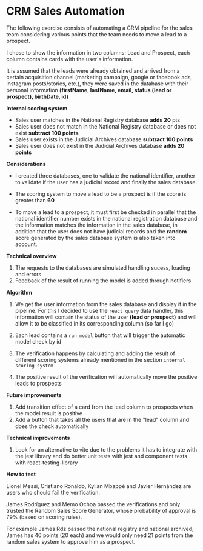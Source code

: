 # CRM Sales Automation

The following exercise consists of automating a CRM pipeline for the sales team considering various points that the team needs to move a lead to a prospect.

I chose to show the information in two columns: Lead and Prospect, each column contains cards with the user's information.

It is assumed that the leads were already obtained and arrived from a certain acquisition channel (marketing campaign, google or facebook ads, instagram posts/stories, etc.), they were saved in the database with their personal information **(firstName, lastName, email, status (lead or prospect), birthDate, id)**

**Internal scoring system**

- Sales user matches in the National Registry database **adds 20** pts
- Sales user does not match in the National Registry database or does not exist **subtract 100 points**
- Sales user exists in the Judicial Archives database **subtract 100 points**
- Sales user does not exist in the Judicial Archives database **adds 20 points**


**Considerations**

* I created three databases, one to validate the national identifier, another to validate if the user has a judicial record and finally the sales database.

* The scoring system to move a lead to be a prospect is if the score is greater than **60**

* To move a lead to a prospect, it must first be checked in parallel that the national identifier number exists in the national registration database and the information matches the information in the sales database, in addition that the user does not have judicial records and the **random** score generated by the sales database system is also taken into account.

**Technical overview**
1. The requests to the databases are simulated handling sucess, loading and errors
2. Feedback of the result of running the model is added through notifiers

**Algorithm**

1. We get the user information from the sales database and display it in the pipeline.
For this I decided to use the `react query` data handler, this information will contain the status of the user **(lead or prospect)** and will allow it to be classified in its corresponding column (so far I go)

2. Each lead contains a `run model` button that will trigger the automatic model check by id

3. The verification happens by calculating and adding the result of different scoring systems already mentioned in the section `internal scoring system`

3. The positive result of the verification will automatically move the positive leads to prospects


**Future improvements**
1. Add transition effect of a card from the lead column to prospects when the model result is positive
2. Add a button that takes all the users that are in the "lead" column and does the check automatically

**Technical improvements**
1. Look for an alternative to vite due to the problems it has to integrate with the jest library and do better unit tests with jest and component tests with react-testing-library

**How to test**

Lionel Messi, Cristiano Ronaldo, Kylian Mbappé and Javier Hernández are users who should fail the verification.

James Rodríguez and Memo Ochoa passed the verifications and only trusted the Random Sales Score Generator, whose probability of approval is 79% (based on scoring rules).

For example
James Rdz passed the national registry and national archived, James has 40 points (20 each) and we would only need 21 points from the random sales system to approve him as a prospect.

